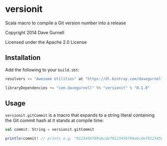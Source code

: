 versionit
=========

Scala macro to compile a Git version number into a release

Copyright 2014 Dave Gurnell

Licensed under the Apache 2.0 License

Installation
------------

Add the following to your `build.sbt`:

~~~ scala
resolvers += "Awesome Utilities" at "https://dl.bintray.com/davegurnell/maven"

libraryDependencies += "com.davegurnell" %% "versionit" % "0.1.0"
~~~

Usage
-----

`versionit.gitCommit` is a macro that expands to a string literal
containing the Git commit hash at it stands at compile time:

~~~ scala
val commit: String = versionit.gitCommit

println(commit) // prints e.g. "0123456789abcdef0123456789abcdef01234567"
~~~
